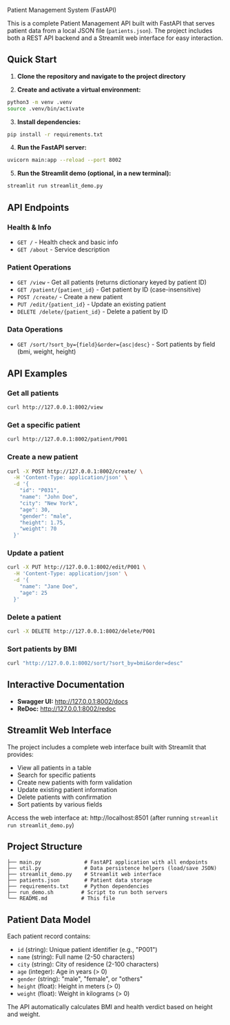 Patient Management System (FastAPI)

This is a complete Patient Management API built with FastAPI that serves
patient data from a local JSON file (`patients.json`). The project includes
both a REST API backend and a Streamlit web interface for easy interaction.

## Quick Start

1. **Clone the repository and navigate to the project directory**

2. **Create and activate a virtual environment:**

```bash
python3 -m venv .venv
source .venv/bin/activate
```

3. **Install dependencies:**

```bash
pip install -r requirements.txt
```

4. **Run the FastAPI server:**

```bash
uvicorn main:app --reload --port 8002
```

5. **Run the Streamlit demo (optional, in a new terminal):**

```bash
streamlit run streamlit_demo.py
```

## API Endpoints

### Health & Info
- `GET /` - Health check and basic info
- `GET /about` - Service description

### Patient Operations
- `GET /view` - Get all patients (returns dictionary keyed by patient ID)
- `GET /patient/{patient_id}` - Get patient by ID (case-insensitive)
- `POST /create/` - Create a new patient
- `PUT /edit/{patient_id}` - Update an existing patient
- `DELETE /delete/{patient_id}` - Delete a patient by ID

### Data Operations
- `GET /sort/?sort_by={field}&order={asc|desc}` - Sort patients by field (bmi, weight, height)

## API Examples

### Get all patients
```bash
curl http://127.0.0.1:8002/view
```

### Get a specific patient
```bash
curl http://127.0.0.1:8002/patient/P001
```

### Create a new patient
```bash
curl -X POST http://127.0.0.1:8002/create/ \
  -H 'Content-Type: application/json' \
  -d '{
    "id": "P031",
    "name": "John Doe",
    "city": "New York",
    "age": 30,
    "gender": "male",
    "height": 1.75,
    "weight": 70
  }'
```

### Update a patient
```bash
curl -X PUT http://127.0.0.1:8002/edit/P001 \
  -H 'Content-Type: application/json' \
  -d '{
    "name": "Jane Doe",
    "age": 25
  }'
```

### Delete a patient
```bash
curl -X DELETE http://127.0.0.1:8002/delete/P001
```

### Sort patients by BMI
```bash
curl "http://127.0.0.1:8002/sort/?sort_by=bmi&order=desc"
```

## Interactive Documentation

- **Swagger UI:** http://127.0.0.1:8002/docs
- **ReDoc:** http://127.0.0.1:8002/redoc

## Streamlit Web Interface

The project includes a complete web interface built with Streamlit that provides:

- View all patients in a table
- Search for specific patients
- Create new patients with form validation
- Update existing patient information
- Delete patients with confirmation
- Sort patients by various fields

Access the web interface at: http://localhost:8501 (after running `streamlit run streamlit_demo.py`)

## Project Structure

```
├── main.py              # FastAPI application with all endpoints
├── util.py              # Data persistence helpers (load/save JSON)
├── streamlit_demo.py    # Streamlit web interface
├── patients.json        # Patient data storage
├── requirements.txt     # Python dependencies
├── run_demo.sh         # Script to run both servers
└── README.md           # This file
```

## Patient Data Model

Each patient record contains:

- `id` (string): Unique patient identifier (e.g., "P001")
- `name` (string): Full name (2-50 characters)
- `city` (string): City of residence (2-100 characters)
- `age` (integer): Age in years (> 0)
- `gender` (string): "male", "female", or "others"
- `height` (float): Height in meters (> 0)
- `weight` (float): Weight in kilograms (> 0)

The API automatically calculates BMI and health verdict based on height and weight.